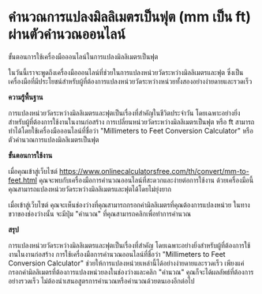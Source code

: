 คำนวณการแปลงมิลลิเมตรเป็นฟุต (mm เป็น ft) ผ่านตัวคำนวณออนไลน์
=============================================================

ขั้นตอนการใช้เครื่องมือออนไลน์ในการแปลงมิลลิเมตรเป็นฟุต

ในวันนี้เราจะพูดถึงเครื่องมือออนไลน์ที่ช่วยในการแปลงหน่วยวัดระหว่างมิลลิเมตรและฟุต ซึ่งเป็นเครื่องมือที่มีประโยชน์สำหรับผู้ที่ต้องการแปลงหน่วยวัดระหว่างหน่วยทั้งสองอย่างง่ายดายและรวดเร็ว

**ความรู้พื้นฐาน**

การแปลงหน่วยวัดระหว่างมิลลิเมตรและฟุตเป็นเรื่องที่สำคัญในชีวิตประจำวัน โดยเฉพาะอย่างยิ่งสำหรับผู้ที่ต้องการใช้งานในงานก่อสร้าง การเปลี่ยนหน่วยวัดระหว่างมิลลิเมตรเป็นฟุต หรือ ft สามารถทำได้โดยใช้เครื่องมือออนไลน์ที่ชื่อว่า "Millimeters to Feet Conversion Calculator" หรือตัวคำนวณการแปลงมิลลิเมตรเป็นฟุต

**ขั้นตอนการใช้งาน**

เมื่อคุณเข้าสู่เว็บไซต์ <https://www.onlinecalculatorsfree.com/th/convert/mm-to-feet.html> คุณจะพบกับเครื่องมือการคำนวณออนไลน์ที่สะดวกและง่ายต่อการใช้งาน ด้วยเครื่องมือนี้ คุณสามารถแปลงหน่วยวัดระหว่างมิลลิเมตรและฟุตได้โดยไม่ยุ่งยาก

เมื่อเข้าสู่เว็บไซต์ คุณจะเห็นช่องว่างที่คุณสามารถกรอกค่ามิลลิเมตรที่คุณต้องการแปลงหน่วย ในทางขวาของช่องว่างนั้น จะมีปุ่ม "คำนวณ" ที่คุณสามารถคลิกเพื่อทำการคำนวณ

**สรุป**

การแปลงหน่วยวัดระหว่างมิลลิเมตรและฟุตเป็นเรื่องที่สำคัญ โดยเฉพาะอย่างยิ่งสำหรับผู้ที่ต้องการใช้งานในงานก่อสร้าง การใช้เครื่องมือการคำนวณออนไลน์ที่ชื่อว่า "Millimeters to Feet Conversion Calculator" ช่วยให้การแปลงหน่วยเหล่านี้ได้อย่างง่ายดายและรวดเร็ว เพียงแค่กรอกค่ามิลลิเมตรที่ต้องการแปลงหน่วยลงในช่องว่างและคลิก "คำนวณ" คุณก็จะได้ผลลัพธ์ที่ต้องการอย่างรวดเร็ว ไม่ต้องนำเสนอสูตรการคำนวณหรือคำนวณด้วยตนเองอีกต่อไป
